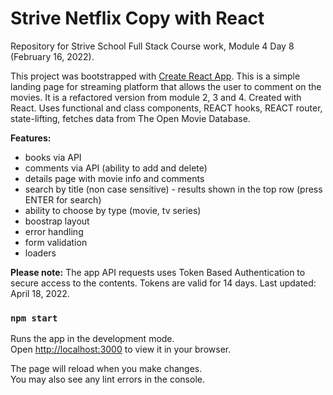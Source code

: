 # Strive Netflix Copy with React
Repository for Strive School Full Stack Course work, Module 4 Day 8 (February 16, 2022).

This project was bootstrapped with [Create React App](https://github.com/facebook/create-react-app).
This is a simple landing page for streaming platform that allows the user to comment on the movies.
It is a refactored version from module 2, 3 and 4.
Created with React. Uses functional and class components, REACT hooks, REACT router, state-lifting, fetches data from The Open Movie Database.

**Features:**

- books via API
- comments via API (ability to add and delete)
- details page with movie info and comments 
- search by title (non case sensitive) - results shown in the top row (press ENTER for search)
- ability to choose by type (movie, tv series)
- boostrap layout
- error handling
- form validation
- loaders

**Please note:** The app API requests uses Token Based Authentication to secure access to the contents. Tokens are valid for 14 days. Last updated: April 18, 2022.

### `npm start`

Runs the app in the development mode.\
Open [http://localhost:3000](http://localhost:3000) to view it in your browser.

The page will reload when you make changes.\
You may also see any lint errors in the console.
